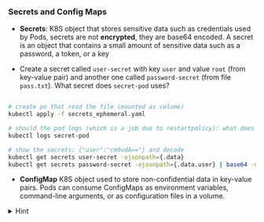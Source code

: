 
### Secrets and Config Maps

* **Secrets**: K8S object that stores sensitive data such as credentials used by Pods, secrets are not **encrypted**, they are base64 encoded. A secret is an object that contains a small amount of sensitive data such as a password, a token, or a key

* Create a secret called `user-secret` with key `user` and value `root` (from key-value pair) and another one called `password-secret` (from file `pass.txt`). What secret does `secret-pod` uses?

```bash

# create po that read the file (mounted as volume)
kubectl apply -f secrets_ephemeral.yaml

# should the pod logs (which is a job due to restartpolicy): what does it output? see that logs output the secret
kubectl logs secret-pod 

# show the secrets: {"user":"cm9vdA=="} and decode
kubectl get secrets user-secret -ojsonpath={.data} 
kubectl get secrets password-secret -ojsonpath={.data.user} | base64 -d
```


* **ConfigMap** K8S object used to store non-confidential data in key-value pairs. Pods can consume ConfigMaps as environment variables, command-line arguments, or as configuration files in a volume.



<details>
<summary>Hint</summary>
Create secrets: <code>kubectl create secret generic user-secret --from-literal=user=root</code> and <code>kubectl create secret generic password-secret --from-file=./pass.txt</code>
<br>
Get po as yaml: <code>kubectl get po test -oyaml > pod.yaml</code> and remove **non-mandatory** fields.
<br>
Place the file at <code>/etc/kubernetes/manifests/kube-pod.yaml</code>
</details>